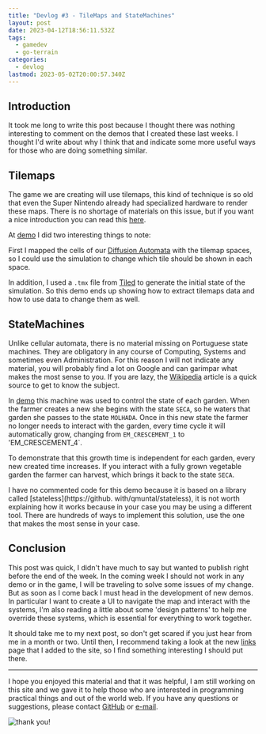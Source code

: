 ```yaml
---
title: "Devlog #3 - TileMaps and StateMachines"
layout: post
date: 2023-04-12T18:56:11.532Z
tags:
  - gamedev
  - go-terrain
categories:
  - devlog
lastmod: 2023-05-02T20:00:57.340Z
---
```


## Introduction

It took me long to write this post because I thought there was nothing interesting to comment on the demos that I created these last weeks. I thought I'd write about why I think that and indicate some more useful ways for those who are doing something similar.

## Tilemaps

The game we are creating will use tilemaps, this kind of technique is so old that even the Super Nintendo already had specialized hardware to render these maps. There is no shortage of materials on this issue, but if you want a nice introduction you can read this [here](https://www.domestika.org/en/blog/6985-o-que-e-tileset-e-tilemap-no-development-de-games).

At [demo](/devlog/demo/2023/04/07/tilemap-v0.html) I did two interesting things to note:

First I mapped the cells of our [Diffusion Automata](/devlog/demo/2023/03/23/diffusion-automata-v1.html) with the tilemap spaces, so I could use the simulation to change which tile should be shown in each space.

In addition, I used a `.tmx` file from [Tiled](https://www.mapeditor.org/) to generate the initial state of the simulation. So this demo ends up showing how to extract tilemaps data and how to use data to change them as well.

## StateMachines

Unlike cellular automata, there is no material missing on Portuguese state machines. They are obligatory in any course of Computing, Systems and sometimes even Administration. For this reason I will not indicate any material, you will probably find a lot on Google and can garimpar what makes the most sense to you. If you are lazy, the [Wikipedia](https://pt.wikipedia.org/wiki/M%C3%A1quina_de_estados_finita) article  is a quick source to get to know the subject.

In [demo](/devlog/demo/2023/04/12/farm-v0.html) this machine was used to control the state of each garden. When the farmer creates a new she begins with the state `SECA`, so he waters that garden she passes to the state `MOLHADA`. Once in this new state the farmer no longer needs to interact with the garden, every time cycle it will automatically grow, changing from `EM_CRESCEMENT_1` to 'EM_CRESCEMENT_4`.

To demonstrate that this growth time is independent for each garden, every new created time increases. If you interact with a fully grown vegetable garden the farmer can harvest, which brings it back to the state `SECA`.

I have no commented code for this demo because it is based on a library called [stateless](https://github. with/qmuntal/stateless), it is not worth explaining how it works because in your case you may be using a different tool. There are hundreds of ways to implement this solution, use the one that makes the most sense in your case.

## Conclusion

This post was quick, I didn't have much to say but wanted to publish right before the end of the week. In the coming week I should not work in any demo or in the game, I will be traveling to solve some issues of my change. But as soon as I come back I must head in the development of new demos. In particular I want to create a UI to navigate the map and interact with the systems, I'm also reading a little about some 'design patterns' to help me override these systems, which is essential for everything to work together.

It should take me to my next post, so don't get scared if you just hear from me in a month or two. Until then, I recommend taking a look at the new [links](/devlog/links.html) page that I added to the site, so I find something interesting I should put there.

---

I hope you enjoyed this material and that it was helpful, I am still working on this site and we gave it to help those who are interested in programming practical things and out of the world web. If you have any questions or suggestions, please contact [GitHub](https://github.com/joelschutz) or [e-mail](mail:joelsschutz@yahoo.com.br).

![thank you!](https://media.giphy.com/media/v1.Y2lkPTc5MGI3NjExNDU3M2ZhZmUxZDQ4NGM3NGY1YjJlMzFkZmNkYTA2NmFhZGExNGFiNCZjdD1n/htebeL9yH0ZI9K47Jo/giphy.gif)
